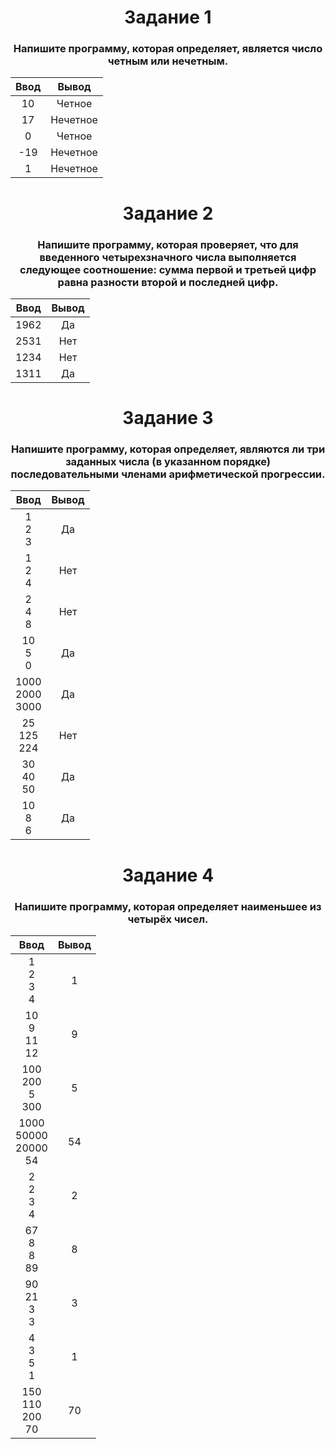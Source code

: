 <h1 align="center">Задание 1</h1>
<h3 align="center">Напишите программу, которая определяет, является число четным или нечетным.</h3>
  
| Ввод   | Вывод    |
| :----: |:--------:|
|   10   | Четное   |
|   17   | Нечетное |
|    0   | Четное   |
|  -19   | Нечетное |
|    1   | Нечетное |


<h1 align="center">Задание 2</h1>
<h3 align="center">Напишите программу, которая проверяет, что для введенного четырехзначного числа выполняется следующее соотношение: сумма первой и третьей цифр равна разности второй и последней цифр.</h3>

| Ввод   | Вывод |
| :----: |:-----:|
| 1962   | Да    |
| 2531   | Нет   |
| 1234   | Нет   |
| 1311   | Да    |

<h1 align="center">Задание 3</h1>
<h3 align="center">Напишите программу, которая определяет, являются ли три заданных числа (в указанном порядке) последовательными членами арифметической прогрессии.</h3>

| Ввод   | Вывод |
| :----: |:-----:|
| 1<br />2<br />3   | Да    |
| 1<br />2<br />4   | Нет   |
| 2<br />4<br />8   | Нет   |
| 10<br />5<br />0   | Да    |
| 1000<br />2000<br />3000   | Да    |
| 25<br />125<br />224   | Нет    |
| 30<br />40<br />50   | Да    |
| 10<br />8<br />6   | Да    |

<h1 align="center">Задание 4</h1>
<h3 align="center">Напишите программу, которая определяет наименьшее из четырёх чисел.</h3>

| Ввод   | Вывод |
| :----: |:-----:|
| 1<br />2<br />3<br />4 | 1 |
| 10<br />9<br />11<br />12 | 9 |
| 100<br />200<br />5<br />300 | 5 |
| 1000<br />50000<br />20000<br />54 | 54 |
| 2<br />2<br />3<br />4 | 2 |
| 67<br />8<br />8<br />89 | 8 |
| 90<br />21<br />3<br />3 | 3 |
| 4<br />3<br />5<br />1 | 1 |
| 150<br />110<br />200<br />70 | 70 |
